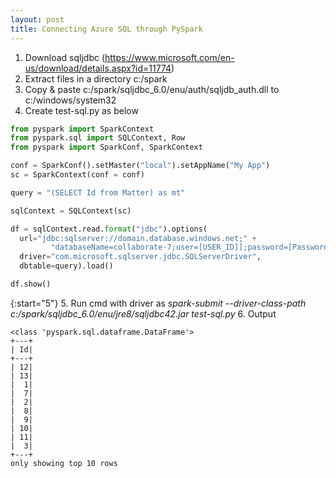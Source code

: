```yaml
---
layout: post
title: Connecting Azure SQL through PySpark
---
```


1. Download sqljdbc (https://www.microsoft.com/en-us/download/details.aspx?id=11774) 
2. Extract files in a directory c:/spark
3. Copy & paste c:/spark/sqljdbc_6.0/enu/auth/sqljdb_auth.dll to c:/windows/system32
4. Create test-sql.py as below

```python
from pyspark import SparkContext
from pyspark.sql import SQLContext, Row
from pyspark import SparkConf, SparkContext

conf = SparkConf().setMaster("local").setAppName("My App")
sc = SparkContext(conf = conf)

query = "(SELECT Id from Matter) as mt"

sqlContext = SQLContext(sc)

df = sqlContext.read.format("jdbc").options(
  url="jdbc:sqlserver://domain.database.windows.net;" +
         "databaseName=collaborate-7;user=[USER_ID]];password=[Password]];Integrated Security=False",
  driver="com.microsoft.sqlserver.jdbc.SQLServerDriver",  
  dbtable=query).load()

df.show() 
```
{:start="5"}
5. Run cmd with driver as *spark-submit --driver-class-path c:/spark/sqljdbc_6.0/enu/jre8/sqljdbc42.jar test-sql.py*
6. Output
```
<class 'pyspark.sql.dataframe.DataFrame'>
+---+
| Id|
+---+
| 12|
| 13|
|  1|
|  7|
|  2|
|  8|
|  9|
| 10|
| 11|
|  3|
+---+
only showing top 10 rows
```